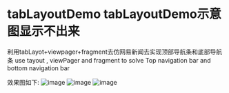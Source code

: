# tabLayoutDemo tabLayoutDemo示意图显示不出来
利用tabLayot+viewpager+fragment去仿网易新闻去实现顶部导航条和底部导航条    use tayout , viewPager and fragment to solve Top navigation bar and bottom navigation bar

效果图如下:
![image](https://github.com/willBars/tabLayoutDemo/screenshort/Screenshot1494472470.png)
![image](https://github.com/willBars/tabLayoutDemo/screenshort/Screenshot1494472484.png)
![image](https://github.com/willBars/tabLayoutDemo/screenshort/Screenshot1494472487.png)
